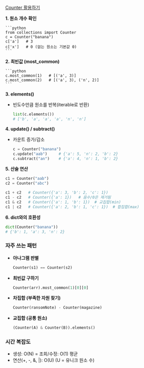 [Counter 활용하기](https://leetcode.com/problems/ransom-note/?envType=study-plan-v2&envId=top-interview-150)

**1. 원소 개수 확인**

    ```python
    from collections import Counter
    c = Counter("banana")
    c['a']   # 3
    c['x']   # 0 (없는 원소는 기본값 0)
    ```

**2. 최빈값 (most_common)**

    ```python
    c.most_common(1)   # [('a', 3)]
    c.most_common(2)   # [('a', 3), ('n', 2)]
    ```

**3. elements()**
- 빈도수만큼 원소를 반복(iterable로 반환)
    ```python
    list(c.elements())
    # ['b', 'a', 'a', 'a', 'n', 'n']
    ```

**4. update() / subtract()**
- 카운트 증가/감소

    ```python
    c = Counter("banana")
    c.update("aab")     # {'a': 5, 'n': 2, 'b': 2}
    c.subtract("an")    # {'a': 4, 'n': 1, 'b': 2}
    ```


**5. 산술 연산**
```python
c1 = Counter("aab")
c2 = Counter("abc")

c1 + c2   # Counter({'a': 3, 'b': 2, 'c': 1})
c1 - c2   # Counter({'a': 1})   # 음수/0은 제거됨
c1 & c2   # Counter({'a': 1, 'b': 1})  # 교집합(min)
c1 | c2   # Counter({'a': 2, 'b': 1, 'c': 1})  # 합집합(max)
```

**6. dict와의 호환성**
```python
dict(Counter("banana"))  
# {'b': 1, 'a': 3, 'n': 2}
```


### 자주 쓰는 패턴 
- **아나그램 판별**
    ```python
    Counter(s1) == Counter(s2)
    ```

- **최빈값 구하기**
    ```python
    Counter(arr).most_common(1)[0][0]    
    ```

- **차집합 (부족한 자원 찾기)**
    ```python
    Counter(ransomNote) - Counter(magazine)
    ```

- **교집합 (공통 원소)** 
    ```python
    (Counter(A) & Counter(B)).elements()
    ```

### 시간 복잡도
- 생성: O(N)
= 조회/수정: O(1) 평균
- 연산(+, -, &, |): O(U) (U = 유니크 원소 수)
